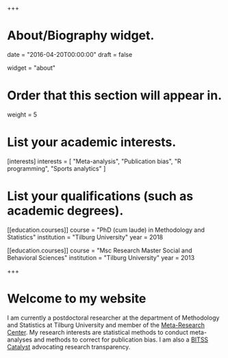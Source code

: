 +++
# About/Biography widget.

date = "2016-04-20T00:00:00"
draft = false

widget = "about"

# Order that this section will appear in.
weight = 5

# List your academic interests.
[interests]
  interests = [
    "Meta-analysis",
    "Publication bias",
    "R programming",
    "Sports analytics"
  ]

# List your qualifications (such as academic degrees).
[[education.courses]]
  course = "PhD (cum laude) in Methodology and Statistics"
  institution = "Tilburg University"
  year = 2018

[[education.courses]]
  course = "Msc Research Master Social and Behavioral Sciences"
  institution = "Tilburg University"
  year = 2013

+++

# Welcome to my website

I am currently a postdoctoral researcher at the department of Methodology and Statistics at Tilburg University and member of the [Meta-Research Center](http://metaresearch.nl/). My research interests are statistical methods to conduct meta-analyses and methods to correct for publication bias. I am also a [BITSS Catalyst](https://www.bitss.org/catalysts/) advocating research transparency.